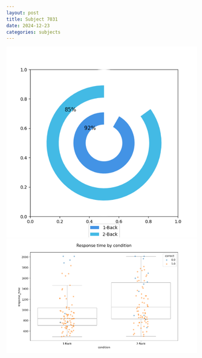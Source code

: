 ```yaml
---
layout: post
title: Subject 7031
date: 2024-12-23
categories: subjects
---
```


![](data/7031/run-5/7031_accuracy_by_condition.png)
![](data/7031/run-5/7031_response_time_by_condition.png)
